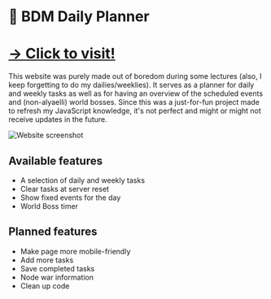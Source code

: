 # 🔁 BDM Daily Planner

# [→ Click to visit!](https://pixel3rr0r.github.io/BDM-Daily-Planner/)

This website was purely made out of boredom during some lectures (also, I keep forgetting to do my dailies/weeklies). It serves as a planner for daily and weekly tasks as well as for having an overview of the scheduled events and (non-alyaelli) world bosses.
Since this was a just-for-fun project made to refresh my JavaScript knowledge, it's not perfect and might or might not receive updates in the future.

![Website screenshot](https://cdn.discordapp.com/attachments/608333746101551105/1049820058689482772/image.png)

## Available features
- A selection of daily and weekly tasks
- Clear tasks at server reset
- Show fixed events for the day
- World Boss timer

## Planned features
- Make page more mobile-friendly
- Add more tasks
- Save completed tasks
- Node war information
- Clean up code
